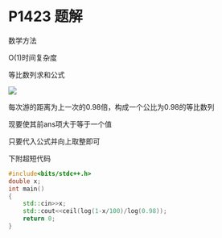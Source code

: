 # P1423 题解

数学方法



O(1)时间复杂度

等比数列求和公式


![](https://ss2.baidu.com/6ONYsjip0QIZ8tyhnq/it/u=1747555526,1280050457&fm=58)


每次游的距离为上一次的0.98倍，构成一个公比为0.98的等比数列


现要使其前ans项大于等于一个值


只要代入公式并向上取整即可


下附超短代码



```cpp
#include<bits/stdc++.h>
double x;
int main()
{
    std::cin>>x;
    std::cout<<ceil(log(1-x/100)/log(0.98));
    return 0;
}

```